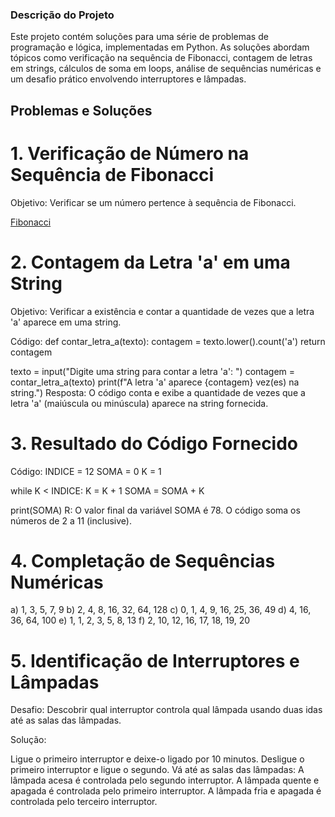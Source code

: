 ### Descrição do Projeto
Este projeto contém soluções para uma série de problemas de programação e lógica, implementadas em Python. As soluções abordam tópicos como verificação na sequência de Fibonacci, contagem de letras em strings, cálculos de soma em loops, análise de sequências numéricas e um desafio prático envolvendo interruptores e lâmpadas.

## Problemas e Soluções
# 1. Verificação de Número na Sequência de Fibonacci
Objetivo: Verificar se um número pertence à sequência de Fibonacci.

[Fibonacci](fibonacci.py)

# 2. Contagem da Letra 'a' em uma String
Objetivo: Verificar a existência e contar a quantidade de vezes que a letra 'a' aparece em uma string.

Código:
def contar_letra_a(texto):
    contagem = texto.lower().count('a')
    return contagem
    
texto = input("Digite uma string para contar a letra 'a': ")
contagem = contar_letra_a(texto)
print(f"A letra 'a' aparece {contagem} vez(es) na string.")
Resposta: O código conta e exibe a quantidade de vezes que a letra 'a' (maiúscula ou minúscula) aparece na string fornecida.

# 3. Resultado do Código Fornecido
   
Código:
INDICE = 12
SOMA = 0
K = 1

while K < INDICE:
    K = K + 1
    SOMA = SOMA + K

print(SOMA)
R: O valor final da variável SOMA é 78. O código soma os números de 2 a 11 (inclusive).

# 4. Completação de Sequências Numéricas
a) 1, 3, 5, 7, 9
b) 2, 4, 8, 16, 32, 64, 128
c) 0, 1, 4, 9, 16, 25, 36, 49
d) 4, 16, 36, 64, 100
e) 1, 1, 2, 3, 5, 8, 13
f) 2, 10, 12, 16, 17, 18, 19, 20

# 5. Identificação de Interruptores e Lâmpadas
Desafio: Descobrir qual interruptor controla qual lâmpada usando duas idas até as salas das lâmpadas.

Solução:

Ligue o primeiro interruptor e deixe-o ligado por 10 minutos.
Desligue o primeiro interruptor e ligue o segundo.
Vá até as salas das lâmpadas:
A lâmpada acesa é controlada pelo segundo interruptor.
A lâmpada quente e apagada é controlada pelo primeiro interruptor.
A lâmpada fria e apagada é controlada pelo terceiro interruptor.
